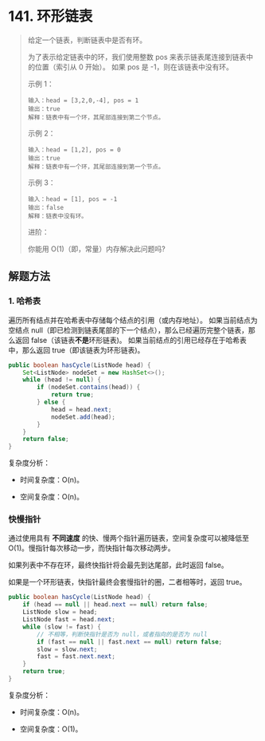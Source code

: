 # 141. 环形链表

>给定一个链表，判断链表中是否有环。
>
>为了表示给定链表中的环，我们使用整数 pos 来表示链表尾连接到链表中的位置（索引从 0 开始）。 如果 pos 是 -1，则在该链表中没有环。
>
>
>
>示例 1：
>```
>输入：head = [3,2,0,-4], pos = 1
>输出：true
>解释：链表中有一个环，其尾部连接到第二个节点。
>```
>
>示例 2：
>
>```
>输入：head = [1,2], pos = 0
>输出：true
>解释：链表中有一个环，其尾部连接到第一个节点。
>```
>
>示例 3：
>
>```
>输入：head = [1], pos = -1
>输出：false
>解释：链表中没有环。
>```
>
>进阶：
>
>你能用 O(1)（即，常量）内存解决此问题吗?

## 解题方法

### 1. 哈希表

遍历所有结点并在哈希表中存储每个结点的引用（或内存地址）。
如果当前结点为空结点 null（即已检测到链表尾部的下一个结点），那么已经遍历完整个链表，那么返回 false（该链表**不是**环形链表)。
如果当前结点的引用已经存在于哈希表中，那么返回 true（即该链表为环形链表)。

```java
public boolean hasCycle(ListNode head) {
    Set<ListNode> nodeSet = new HashSet<>();
    while (head != null) {
        if (nodeSet.contains(head)) {
            return true;
        } else {
            head = head.next;
            nodeSet.add(head);
        }
    }
    return false;
}
```

复杂度分析：

- 时间复杂度：O(n)。

- 空间复杂度：O(n)。

### 快慢指针

通过使用具有 **不同速度** 的快、慢两个指针遍历链表，空间复杂度可以被降低至 O(1)。慢指针每次移动一步，而快指针每次移动两步。

如果列表中不存在环，最终快指针将会最先到达尾部，此时返回 false。

如果是一个环形链表，快指针最终会套慢指针的圈，二者相等时，返回 true。

```java
public boolean hasCycle(ListNode head) {
    if (head == null || head.next == null) return false;
    ListNode slow = head;
    ListNode fast = head.next;
    while (slow != fast) {
        // 不相等，判断快指针是否为 null，或者指向的是否为 null
        if (fast == null || fast.next == null) return false;
        slow = slow.next;
        fast = fast.next.next;
    }
    return true;
}
```

复杂度分析：

- 时间复杂度：O(n)。

- 空间复杂度：O(1)。
